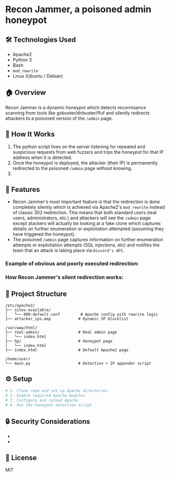 # Recon Jammer, a poisoned admin honeypot

## 🛠️ Technologies Used
- Apache2
- Python 3
- Bash
- `mod_rewrite`
- Linux (Ubuntu / Debian)

## 🏠 Overview
Recon Jammer is a dynamic honeypot which detects reconnisance scanning from tools like gobuster/dirbuster/ffuf and silently redirects attackers to a poisoned version of the 
```/admin``` page.

## 🧠 How It Works

1. The python script lives on the server listening for repeated and suspicious requests from web fuzzers and trips the honeypot for that IP address when it is detected.
2. Once the honeypot is deployed, the attacker (their IP) is permanently redirected to the poisoned ```/admin``` page without knowing.
3. 

## 🚀 Features
- Recon Jammer's most important feature is that the redirection is done completely silently which is achieved via Apache2's ```mod_rewrite``` instead of classic 302 redirection. This means that both standard users (real users, administrators, etc.) and attackers will see the ```/admin``` page except atackers will actually be looking at a fake clone which captures details on further enumeration or exploitation attempted (assuming they have triggered the honeypot).
- The poisoned ```/admin``` page captures information on further enumeration attempts or exploitation attempts (SQL injections, etc) and notifies the team that an attack is taking place via ```Discord's API```.

### Example of obvious and poorly executed redirection:


### How Recon Jammer's silent redirection works:


## 📁 Project Structure

```
/etc/apache2/
├── sites-available/
│   └── 000-default.conf         # Apache config with rewrite logic
├── attacker_ips.map            # Dynamic IP blocklist

/var/www/html/
├── real-admin/                 # Real admin page
│   └── index.html
├── hp/                         # Honeypot page
│   └── index.html
├── index.html                  # Default Apache2 page

/home/user/
└── main.py                     # Detection + IP appender script
```

## ⚙️ Setup

```bash
# 1. Clone repo and set up Apache directories
# 2. Enable required Apache modules
# 3. Configure and reload Apache
# 4. Run the honeypot detection script
```

## 🔒 Security Considerations
- 
- 

## 📜 License
MIT
